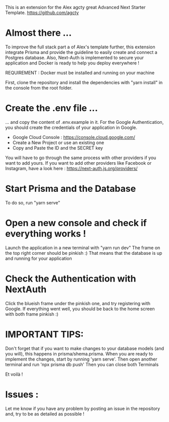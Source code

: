 This is an extension for the Alex agcty great Advanced Next Starter Template.
https://github.com/agcty

# Almost there ...

To improve the full stack part a of Alex's template further, this extension integrate Prisma and provide the guideline to easily create and connect a Postgres database.
Also, Next-Auth is implemented to secure your application and Docker is ready to help you deploy everywhere !

REQUIREMENT : Docker must be installed and running on your machine

First, clone the repository and install the dependencies with "yarn install" in the console from the root folder.

# Create the .env file ...

... and copy the content of .env.example in it. 
For the Google Authentication, you should create the credentials of your application in Google. 

- Google Cloud Console : https://console.cloud.google.com/
- Create a New Project or use an existing one 
- Copy and Paste the ID and the SECRET key

You will have to go through the same process with other providers if you want to add yours.
If you want to add other providers like Facebook or Instagram, have a look here : https://next-auth.js.org/providers/

# Start Prisma and the Database

To do so, run "yarn serve"

# Open a new console and check if everything works ! 

Launch the application in a new terminal with "yarn run dev"
The frame on the top right corner should be pinkish :) 
That means that the database is up and running for your application

# Check the Authentication with NextAuth

Click the blueish frame under the pinkish one, and try registering with Google. 
If everything went well, you should be back to the home screen with both frame pinkish :) 

# IMPORTANT TIPS: 

Don't forget that if you want to make changes to your database models (and you will), this happens in prisma/shema.prisma.
When you are ready to implement the changes, start by running 'yarn serve'. Then open another terminal and run 'npx prisma db push'
Then you can close both Terminals

Et voilà ! 

# Issues :

Let me know if you have any problem by posting an issue in the repository and, try to be as detailed as possible ! 

